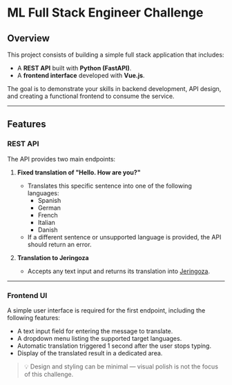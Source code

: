 # ML Full Stack Engineer Challenge

## Overview

This project consists of building a simple full stack application that includes:

- A **REST API** built with **Python (FastAPI)**.
- A **frontend interface** developed with **Vue.js**.

The goal is to demonstrate your skills in backend development, API design, and creating a functional frontend to consume the service.

---

## Features

### REST API

The API provides two main endpoints:

1. **Fixed translation of "Hello. How are you?"**
   - Translates this specific sentence into one of the following languages:
     - Spanish
     - German
     - French
     - Italian
     - Danish
   - If a different sentence or unsupported language is provided, the API should return an error.

2. **Translation to Jeringoza**
   - Accepts any text input and returns its translation into [Jeringoza](https://en.wikipedia.org/wiki/Jeringonza).

---

### Frontend UI

A simple user interface is required for the first endpoint, including the following features:

- A text input field for entering the message to translate.
- A dropdown menu listing the supported target languages.
- Automatic translation triggered 1 second after the user stops typing.
- Display of the translated result in a dedicated area.

> 💡 Design and styling can be minimal — visual polish is not the focus of this challenge.
